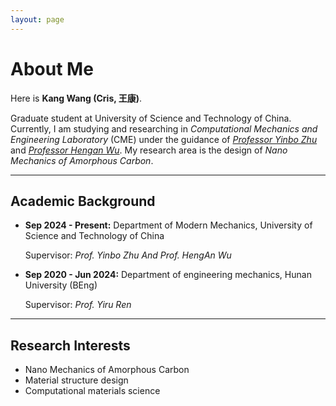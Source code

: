 ```yaml
---
layout: page
---
```


# About Me

Here is **Kang Wang (Cris, 王康)**.

Graduate student at University of Science and Technology of China. Currently, I am studying and researching in *Computational Mechanics and Engineering Laboratory* (CME) under the guidance of *[Professor Yinbo Zhu](https://scholar.google.com.hk/citations?hl=zh-CN&user=0IIXHuMAAAAJ)* and *[Professor Hengan Wu](https://scholar.google.com.hk/citations?hl=zh-CN&user=X4lTQbMAAAAJ)*. My research area is the design of *Nano Mechanics of Amorphous Carbon*.

------

## Academic Background

- **Sep 2024 - Present:** Department of Modern Mechanics, University of Science and Technology of China

  Supervisor: *Prof. Yinbo Zhu And Prof. HengAn Wu*

- **Sep 2020 - Jun 2024:** Department of engineering mechanics, Hunan University (BEng)

  Supervisor: *Prof. Yiru Ren*

---

## Research Interests

- Nano Mechanics of Amorphous Carbon
- Material structure design
- Computational materials science


